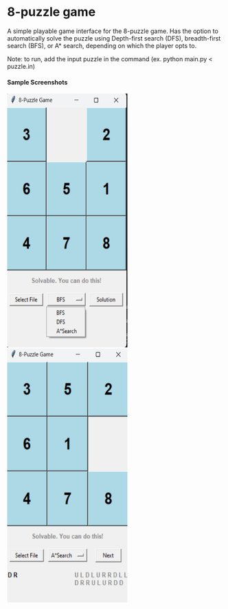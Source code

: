 # 8-puzzle game

A simple playable game interface for the 8-puzzle game. Has the option to automatically solve the puzzle using Depth-first search (DFS), breadth-first search (BFS), or A\* search, depending on which the player opts to.

Note: to run, add the input puzzle in the command (ex. python main.py < puzzle.in)

#### Sample Screenshots

<img src="screenshots/ss1.png" width="280" height="590"> <img src="screenshots/ss2.png" width="280" height="590">
